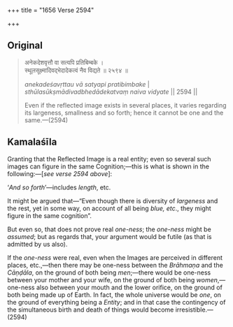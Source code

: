 +++
title = "1656 Verse 2594"

+++
## Original 
>
> अनेकदेशवृत्तौ वा सत्यपि प्रतिबिम्बके ।  
> स्थूलसूक्ष्मादिवद्भेदादेकत्वं नैव विद्यते ॥ २५९४ ॥ 
>
> *anekadeśavṛttau vā satyapi pratibimbake* \|  
> *sthūlasūkṣmādivadbhedādekatvaṃ naiva vidyate* \|\| 2594 \|\| 
>
> Even if the reflected image exists in several places, it varies regarding its largeness, smallness and so forth; hence it cannot be one and the same.—(2594)



## Kamalaśīla

Granting that the Reflected Image is a real entity; even so several such images can figure in the same Cognition;—this is what is shown in the following:—[*see verse 2594 above*]:

‘*And so forth*’—includes *length*, etc.

It might be argued that—“Even though there is diversity of *largeness* and the rest, yet in some way, on account of all being *blue, etc*., they might figure in the same cognition”.

But even so, that does not prove real *one-ness*; the *one-ness* might be *assumed*; but as regards that, your argument would be futile (as that is admitted by us also).

If the *one-ness* were real, even when the Images are perceived in different places, etc.,—then there may be one-ness between the *Brāhmaṇa* and the *Cāṇḍāla*, on the ground of both being *men*;—there would be one-ness between your mother and your wife, on the ground of both being *women*,—one-ness also between your mouth and the lower orifice, on the ground of both being made up of Earth. In fact, the whole universe would be *one*, on the ground of everything being a *Entity*; and in that case the contingency of the simultaneous birth and death of things would become irresistible.—(2594)


